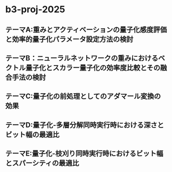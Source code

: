 # b3-proj-2025

## テーマA:重みとアクティベーションの量子化感度評価と効率的量子化パラメータ設定方法の検討

## テーマB：ニューラルネットワークの重みにおけるベクトル量子化とスカラー量子化の効率度比較とその融合手法の検討

## テーマC:量子化の前処理としてのアダマール変換の効果

## テーマD:量子化-多層分解同時実行時における深さとビット幅の最適比

## テーマE:量子化-枝刈り同時実行時におけるビット幅とスパーシティの最適比
